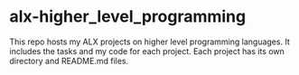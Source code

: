 # alx-higher_level_programming
This repo hosts my ALX projects on higher level programming languages. It includes the tasks and my code for each project. Each project has its own directory and README.md files. 
